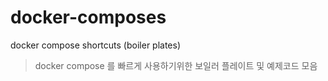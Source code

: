 # docker-composes
docker compose shortcuts (boiler plates)

> docker compose 를 빠르게 사용하기위한 보일러 플레이트 및 예제코드 모음